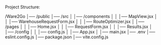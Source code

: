 Project Structure:

/Ware2Go
│── /public
│── /src
│   │── /components
│   │   │── MapView.jsx
│   │   │── WarehouseRequestForm.jsx
│   │   │── RouteOptimizer.jsx
│   │── /pages
│   │   │── Home.jsx
│   │   │── RequestForm.jsx
│   │   │── Results.jsx
│   │── /config
│   │   │── config.js
│   │── App.jsx
│   │── main.jsx
│── .env
│── eslint.config.js
│── package.json
│── vite.config.js
